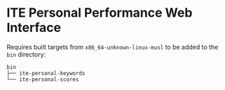 # ITE Personal Performance Web Interface

Requires built targets from `x86_64-unknown-linux-musl` to be added to the
`bin` directory:

```
bin
├── ite-personal-keywords
└── ite-personal-scores
```
